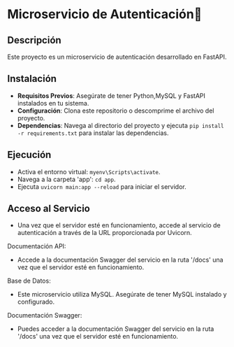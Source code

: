 
# Microservicio de Autenticación🪪

## Descripción
Este proyecto es un microservicio de autenticación desarrollado en FastAPI.

## Instalación
- **Requisitos Previos**: Asegúrate de tener Python,MySQL y FastAPI instalados en tu sistema.
- **Configuración**: Clona este repositorio o descomprime el archivo del proyecto.
- **Dependencias**: Navega al directorio del proyecto y ejecuta `pip install -r requirements.txt` para instalar las dependencias.

## Ejecución
- Activa el entorno virtual: `myenv\Scripts\activate`.
- Navega a la carpeta 'app': `cd app`.
- Ejecuta `uvicorn main:app --reload` para iniciar el servidor.

## Acceso al Servicio
- Una vez que el servidor esté en funcionamiento, accede al servicio de autenticación a través de la URL proporcionada por Uvicorn.

Documentación API:
- Accede a la documentación Swagger del servicio en la ruta '/docs' una vez que el servidor esté en funcionamiento.

Base de Datos:
- Este microservicio utiliza MySQL. Asegúrate de tener MySQL instalado y configurado.

Documentación Swagger:
- Puedes acceder a la documentación Swagger del servicio en la ruta '/docs' una vez que el servidor esté en funcionamiento.
